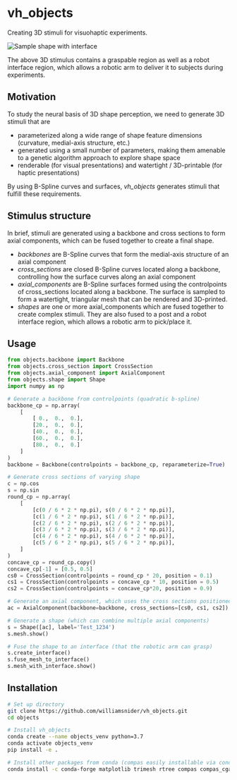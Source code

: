 # vh_objects

Creating 3D stimuli for visuohaptic experiments.

![Sample shape with interface](assets/shape_rotation.gif)

The above 3D stimulus contains a graspable region as well as a robot interface region, which allows a robotic arm to deliver it to subjects during experiments.

## Motivation

To study the neural basis of 3D shape perception, we need to generate 3D stimuli that are

- parameterized along a wide range of shape feature dimensions (curvature, medial-axis structure, etc.)
- generated using a small number of parameters, making them amenable to a genetic algorithm approach to explore shape space
- renderable (for visual presentations) and watertight / 3D-printable (for haptic presentations)

By using B-Spline curves and surfaces, _vh_objects_ generates stimuli that fulfill these requirements.

## Stimulus structure

In brief, stimuli are generated using a backbone and cross sections to form axial components, which can be fused together to create a final shape.

- _backbones_ are B-Spline curves that form the medial-axis structure of an axial component
- _cross_sections_ are closed B-Spline curves located along a backbone, controlling how the surface curves along an axial component
- _axial_components_ are B-Spline surfaces formed using the controlpoints of cross_sections located along a backbone. The surface is sampled to form a watertight, triangular mesh that can be rendered and 3D-printed.
- _shapes_ are one or more axial_components which are fused together to create complex stimuli. They are also fused to a post and a robot interface region, which allows a robotic arm to pick/place it.

## Usage

```python
from objects.backbone import Backbone
from objects.cross_section import CrossSection
from objects.axial_component import AxialComponent
from objects.shape import Shape
import numpy as np

# Generate a backbone from controlpoints (quadratic b-spline)
backbone_cp = np.array(
    [
        [ 0.,  0.,  0.],
        [20.,  0.,  0.],
        [40.,  0.,  0.],
        [60.,  0.,  0.],
        [80.,  0.,  0.]
    ]
)
backbone = Backbone(controlpoints = backbone_cp, reparameterize=True)

# Generate cross sections of varying shape
c = np.cos
s = np.sin
round_cp = np.array(
    [
        [c(0 / 6 * 2 * np.pi), s(0 / 6 * 2 * np.pi)],
        [c(1 / 6 * 2 * np.pi), s(1 / 6 * 2 * np.pi)],
        [c(2 / 6 * 2 * np.pi), s(2 / 6 * 2 * np.pi)],
        [c(3 / 6 * 2 * np.pi), s(3 / 6 * 2 * np.pi)],
        [c(4 / 6 * 2 * np.pi), s(4 / 6 * 2 * np.pi)],
        [c(5 / 6 * 2 * np.pi), s(5 / 6 * 2 * np.pi)],
    ]
)
concave_cp = round_cp.copy()
concave_cp[-1] = [0.5, 0.5]
cs0 = CrossSection(controlpoints = round_cp * 20, position = 0.1)
cs1 = CrossSection(controlpoints = concave_cp * 10, position = 0.5)
cs2 = CrossSection(controlpoints = concave_cp*20, position = 0.9)

# Generate an axial component, which uses the cross sections positioned along the backbone to form a quadratic b-spline surface
ac = AxialComponent(backbone=backbone, cross_sections=[cs0, cs1, cs2])

# Generate a shape (which can combine multiple axial components)
s = Shape([ac], label='Test_1234')
s.mesh.show()

# Fuse the shape to an interface (that the robotic arm can grasp)
s.create_interface()
s.fuse_mesh_to_interface()
s.mesh_with_interface.show()
```

## Installation

```bash
# Set up directory
git clone https://github.com/williamsnider/vh_objects.git
cd objects

# Install vh_objects
conda create --name objects_venv python=3.7
conda activate objects_venv
pip install -e .

# Install other packages from conda (compas easily installable via conda)
conda install -c conda-forge matplotlib trimesh rtree compas compas_cgal igl shapely opencv ipython ipykernel ipympl black pytest --yes
```
